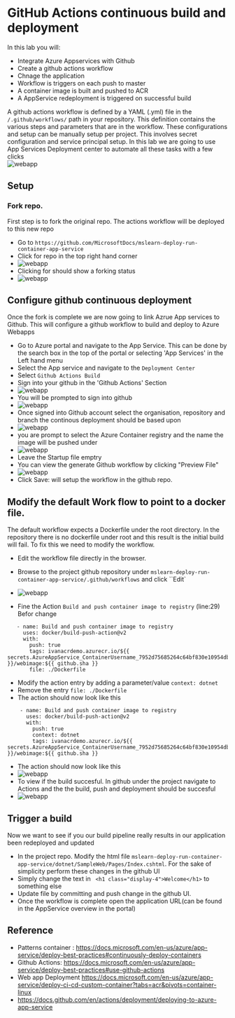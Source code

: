 # GitHub Actions continuous build and deployment 
In this lab you will: 
 - Integrate Azure Appservices with Github 
 - Create a github actions workflow 
 - Chnage the application 
 - Workflow is triggers on each push to master 
 - A container image  is built and pushed to ACR
 - A AppService redeployment is triggered on successful build 

A github actions workflow is defined by a YAML (.yml) file in the ``/.github/workflows/`` path in your repository. This definition contains the various steps and parameters that are in the workflow. These configurations and setup can be manually setup per project. This involves secret configuration and service principal setup. In this lab we are going to use App Services Deployment center to automate all these tasks with a few clicks  
![webapp](./img/githubactions-deploy.png)
## Setup 

### Fork repo. 
First step is to fork the original repo. The actions workflow will be deployed to this new repo 
 - Go to ``https://github.com/MicrosoftDocs/mslearn-deploy-run-container-app-service``
 - Click for repo in the top right hand corner 
 - ![webapp](./img/forkrepo.png)
 - Clicking for should show a forking status 
 - ![webapp](./img/FORKING.png)

 
## Configure github continuous deployment 
 Once the fork is complete we are now going to link Azrue App services to Github. This will configure a github workflow to build and deploy to Azure Webapps 
 - Go to Azure portal and navigate to the App Service. This can be done by the search box in the top of the portal or selecting 'App Services' in the Left hand menu
- Select the App service and navigate to the ``Deployment Center``
- Select ``Github Actions Build``
- Sign into your github in the 'Github Actions' Section
- ![webapp](./img/setupDeployment.png)
- You will be prompted to sign into github 
-  ![webapp](./img/signintogithub.png)
- Once signed into Github account  select the organisation, repository and branch the continous deployment should be based upon 
- ![webapp](./img/selectrepo.png)
-  you are prompt to select the Azure Container registry and the name the image will be pushed under 
-  ![webapp](./img/selectRegistry.png)
-  Leave the Startup file emptry 
- You can view the generate Github workflow by clicking "Preview File"
- ![webapp](./img/workflowpreview.png)
- Click  Save: will setup the workflow in the github repo. 

## Modify the default Work flow to point to a docker file.
The default workflow expects a Dockerfile under the root directory. In the repository there is no dockerfile under root and this result is the initial build will fail. To fix this we need to modify the workflow. 
 - Edit the workflow file directly in the browser. 
 - Browse to the project github repository under ``mslearn-deploy-run-container-app-service/.github/workflows`` and click ``Edit`
- ![webapp](./img/modifyAction.png) 

 - Fine the Action  ``Build and push container image to registry`` (line:29) Befor change
 ```
    - name: Build and push container image to registry
      uses: docker/build-push-action@v2
      with:
        push: true
        tags: ivanacrdemo.azurecr.io/${{ secrets.AzureAppService_ContainerUsername_7952d75685264c64bf830e10954dbd0d }}/webimage:${{ github.sha }}
        file: ./Dockerfile
```
 - Modify the action entry by adding a parameter/value ``context: dotnet``
 - Remove the entry ``file: ./Dockerfile``
 - The action should now look like this  
```
    - name: Build and push container image to registry
      uses: docker/build-push-action@v2
      with:
        push: true
        context: dotnet
        tags: ivanacrdemo.azurecr.io/${{ secrets.AzureAppService_ContainerUsername_7952d75685264c64bf830e10954dbd0d }}/webimage:${{ github.sha }}

```
 - The action should now look like this
 - ![webapp](./img/commitWorkflow.png) 
 -  To view if the build  succesful. In github under the project navigate to Actions and the the build, push and deployment should be succesful   
 - ![webapp](./img/resultofworkflow.png) 

## Trigger a build 
Now we want to see if you our build pipeline really results in our application been redeployed and updated 
- In the project repo.  Modify the html file ``mslearn-deploy-run-container-app-service/dotnet/SampleWeb/Pages/Index.cshtml``. For the sake of simplicity perform these changes in the github UI
- Simply change the text in   ``  <h1 class="display-4">Welcome</h1> `` to something else 
- Update file by committing and push change in the github UI. 
- Once the workflow is complete open the application URL(can be found in the AppService overview in the portal)




## Reference 
- Patterns container : https://docs.microsoft.com/en-us/azure/app-service/deploy-best-practices#continuously-deploy-containers 
- Github Actions: https://docs.microsoft.com/en-us/azure/app-service/deploy-best-practices#use-github-actions
- Web app Deployment  https://docs.microsoft.com/en-us/azure/app-service/deploy-ci-cd-custom-container?tabs=acr&pivots=container-linux
 - https://docs.github.com/en/actions/deployment/deploying-to-azure-app-service
